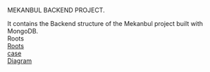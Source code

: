 MEKANBUL BACKEND PROJECT.



It contains the Backend structure of the Mekanbul project built with MongoDB.<br/>
 Roots <br/>
[Roots](https://github.com/jaatadeel14/Backend/tree/main/routes)<br/>
[case](https://github.com/jaatadeel14/Backend/blob/main/case.md)<br/>
[Diagram](https://github.com/jaatadeel14/Backend/blob/main/Diagram.md)<br/>


